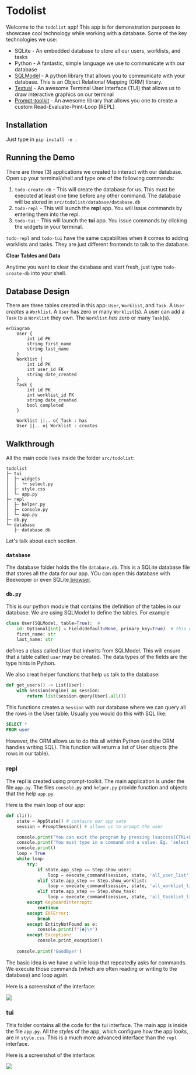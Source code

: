 # Todolist


Welcome to the `todolist` app! This app is for demonstration purposes to showcase cool technology while working with a database. Some of the key technologies we use:

- SQLite - An embedded database to store all our users, worklists, and tasks
- Python - A fantastic, simple language we use to communicate with our database
- [SQLModel](https://sqlmodel.tiangolo.com/) - A python library that allows you to communicate with your database. This is an Object Relational Mapping (ORM) library.
- [Textual](https://textual.textualize.io/) - An awesome Terminal User Interface (TUI) that allows us to draw interactive graphics on our terminal
- [Prompt-toolkit](https://github.com/prompt-toolkit/python-prompt-toolkit) - An awesome library that allows you one to create a custom Read-Evaluate-Print-Loop (REPL) 


## Installation

Just type in `pip install -e .`
## Running the Demo

There are three (3) applications we created to interact with our database. Open up your terminal/shell and type one of the following commands:

1. `todo-create-db` - This will create the database for us. This must be executed at least one time before any other command. The database will be stored in `src/todolist/database/database.db`
2. `todo-repl` - This will launch the **repl** app. You will issue commands by entering them into the repl.
3. `todo-tui` - This will launch the **tui** app. You issue commands by clicking the widgets in your terminal.


`todo-repl` and `todo-tui` have the same capabilities when it comes to adding worklists and tasks. They are just different frontends to talk to the database. 

**Clear Tables and Data**

Anytime you want to clear the database and start fresh, just type `todo-create-db` into your shell.

## Database Design

There are three tables created in this app: `User`, `Worklist`, and `Task`. A `User` *creates* a `Worklist`. A `User` has zero or many `Worklist`(s). A user can add a `Task` to a `Worklist` they own. The `Worklist` *has* zero or many `Task`(s). 

```mermaid
erDiagram
    User {
        int id PK
        string first_name
        string last_name
    }
    Worklist {
        int id PK
        int user_id FK
        string date_created
    }
    Task {
        int id PK
        int worklist_id FK
        string date_created
        bool completed
    }

    Worklist ||.. o{ Task : has
    User ||.. o{ Worklist : creates
```

## Walkthrough

All the main code lives inside the folder `src/todolist`:

```
todolist
├─ tui
│  ├─ widgets
│  │  └─ select.py
│  ├─ style.css
│  └─ app.py
├─ repl
│  ├─ helper.py
│  ├─ console.py
│  └─ app.py
├─ db.py
└─ database
   ├─ database.db
```

Let's talk about each section.

### `database`

The database folder holds the file `database.db`. This is a SQLite database file that stores all the data for our app. YOu can open this database with Beekeeper or even SQLite[ browser](https://sqlitebrowser.org/). 

### `db.py`

This is our python module that contains the definition of the tables in our database. We are using SQLModel to define the tables. For example

```python
class User(SQLModel, table=True):  # 
    id: Optional[int] = Field(default=None, primary_key=True)  # this will autoincrement by default
    first_name: str
    last_name: str 
```
defines a class called User that inherits from SQLModel. This will ensure that a table called `user` may be created. The data types of the fields are the type hints in Python.

We also creat helper functions that help us talk to the database:

```python
def get_users() -> List[User]:
    with Session(engine) as session:
        return list(session.query(User).all())
```

This functions creates a `Session` with our database where we can query all the rows in the User table. Usually you would do this with SQL like:

```sql
SELECT *
FROM user
```

However, the ORM allows us to do this all within Python (and the ORM handles writing SQL). This function will return a list of User objects (the rows in our table).


### repl

The repl is created using prompt-toolkit. The main application is under the file `app.py`. The files `console.py` and `helper.py` provide function and objects that the help `app.py`.

Here is the main loop of our app:

```python
def cli():
    state = AppState() # contains our app sate
    session = PromptSession() # allows us to prompt the user

    console.print("You can exit the program by pressing [success]CTRL+D[/success] at anytime")
    console.print("You must type in a command and a value: Eg. 'select 1', 'complete 1'")
    console.print()
    loop = True
    while loop:
        try:
            if state.app_step == Step.show_user:
                loop = execute_command(session, state, 'all_user_list', model=User)
            elif state.app_step == Step.show_worklist:
                loop = execute_command(session, state, 'all_worklist_list', model=Worklist)
            elif state.app_step == Step.show_task:
                loop = execute_command(session, state, 'all_tasklist_list', model=Task)
        except KeyboardInterrupt:
            continue
        except EOFError:
            break
        except EntityNotFound as e:
            console.print(f"{e}\n")
        except Exception:
            console.print_exception()
            
    console.print('GoodBye!')
```

The basic idea is we have a while loop that repeatedly asks for commands. We execute those commands (which are often reading or writing to the database) and loop again.

Here is a screenshot of the interface:

![](./assets/repl-demo.png)

### tui

This folder contains all the code for the tui interface. The main app is inside the file `app.py`. All the *styles* of the app, which configure how the app *looks*, are in `style.css`. This is a much more advanced interface than the `repl` interface.

Here is a screenshot of the interface:

![](./assets/tui-demo.png)



